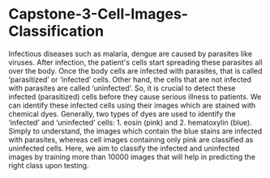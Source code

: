 # Capstone-3-Cell-Images-Classification
Infectious diseases such as malaria, dengue are caused by parasites like viruses. After infection, the patient's cells start spreading these parasites all over the body. Once the body cells are infected with parasites, that is called ‘parasitized’ or ‘infected’ cells. Other hand, the cells that are not infected with parasites are called ‘uninfected’. So, it is crucial to detect these infected (parasitized) cells before they cause serious illness to patients. We can identify these infected cells using their images which are stained with chemical dyes. Generally, two types of dyes are used to identify the ‘infected’ and ‘uninfected’ cells: 1. eosin (pink) and 2. hematoxylin (blue). Simply to understand, the images which contain the blue stains are infected with parasites, whereas cell images containing only pink are classified as uninfected cells. Here, we aim to classify the infected and uninfected images by training more than 10000 images that will help in predicting the right class upon testing.

